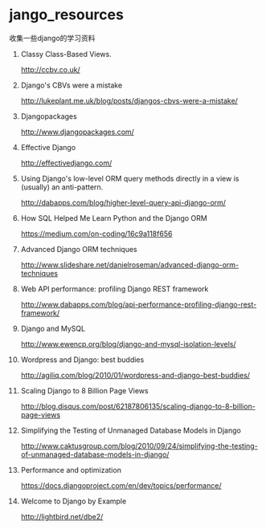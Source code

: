 jango_resources
================

收集一些django的学习资料

1. Classy Class-Based Views.
	
	http://ccbv.co.uk/

2. Django's CBVs were a mistake 

	http://lukeplant.me.uk/blog/posts/djangos-cbvs-were-a-mistake/

3. Djangopackages

	http://www.djangopackages.com/

4. Effective Django

	http://effectivedjango.com/

5. Using Django's low-level ORM query methods directly in a view is (usually) an anti-pattern.
	
	http://dabapps.com/blog/higher-level-query-api-django-orm/

6. How SQL Helped Me Learn Python and the Django ORM

	https://medium.com/on-coding/16c9a118f656

7. Advanced Django ORM techniques

	http://www.slideshare.net/danielroseman/advanced-django-orm-techniques

8. Web API performance: profiling Django REST framework

	http://www.dabapps.com/blog/api-performance-profiling-django-rest-framework/

9. Django and MySQL

	http://www.ewencp.org/blog/django-and-mysql-isolation-levels/

10. Wordpress and Django: best buddies

	http://agiliq.com/blog/2010/01/wordpress-and-django-best-buddies/

11. Scaling Django to 8 Billion Page Views

	http://blog.disqus.com/post/62187806135/scaling-django-to-8-billion-page-views

12. Simplifying the Testing of Unmanaged Database Models in Django

	http://www.caktusgroup.com/blog/2010/09/24/simplifying-the-testing-of-unmanaged-database-models-in-django/

13. Performance and optimization

	https://docs.djangoproject.com/en/dev/topics/performance/

14. Welcome to Django by Example

	http://lightbird.net/dbe2/
